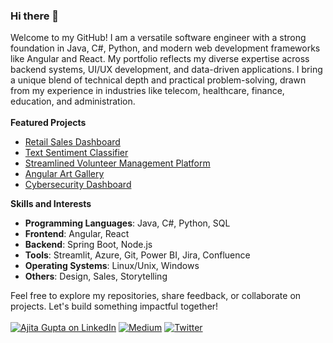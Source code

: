 ### Hi there 👋

Welcome to my GitHub! I am a versatile software engineer with a strong foundation in Java, C#, Python, and modern web development frameworks like Angular and React. My portfolio reflects my diverse expertise across backend systems, UI/UX development, and data-driven applications. I bring a unique blend of technical depth and practical problem-solving, drawn from my experience in industries like telecom, healthcare, finance, education, and administration.
<br><br>
**Featured Projects**
<br>

- [Retail Sales Dashboard](https://github.com/ajitagupta/RetailSalesDashboard)
- [Text Sentiment Classifier](https://github.com/ajitagupta/textsentimentclassifier)
- [Streamlined Volunteer Management Platform](https://github.com/ajitagupta/react-volunteer-management-system)
- [Angular Art Gallery](https://github.com/ajitagupta/angular-art-gallery)
- [Cybersecurity Dashboard](https://github.com/ajitagupta/streamlit-cybersecurity-dashboard)

**Skills and Interests**
<br>
- **Programming Languages**: Java, C#, Python, SQL
- **Frontend**: Angular, React
- **Backend**: Spring Boot, Node.js
- **Tools**: Streamlit, Azure, Git, Power BI, Jira, Confluence
- **Operating Systems**: Linux/Unix, Windows
- **Others**: Design, Sales, Storytelling

Feel free to explore my repositories, share feedback, or collaborate on projects. Let's build something impactful together!
<br><br>
[![Ajita Gupta on LinkedIn](https://img.shields.io/badge/LinkedIn-0077B5?style=for-the-badge&logo=linkedin&logoColor=white)](https://www.linkedin.com/in/ajita-gupta-430900109/)
[![Medium](https://img.shields.io/badge/Medium-12100E?style=for-the-badge&logo=medium&logoColor=white)](https://medium.com/@ajita-gupta)
[![Twitter](https://img.shields.io/badge/Twitter-1DA1F2?style=for-the-badge&logo=twitter&logoColor=white)](https://x.com/runswimbad)


<!--
**ajitagupta/ajitagupta** is a ✨ _special_ ✨ repository because its `README.md` (this file) appears on your GitHub profile.


More ideas up and about me:

- 🔭 I last wrote a [streamlit dashboard](https://github.com/ajitagupta/streamlit-cybersecurity-dashboard)
- 🌱 I’m currently learning azure, c#, .net
- 👯 I’m looking to collaborate on anything
- 🤔 I’m looking for help with the UI/UX design
- 💬 Ask me about Java, python, full-stack, computer science, linux
- 📫 How to reach me: LinkedIn
- 😄 Pronouns: she
- ⚡ Fun fact: I love to play
-->
